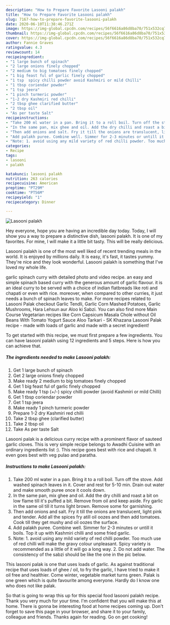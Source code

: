 ```yaml
---
description: "How to Prepare Favorite Lasooni palakh"
title: "How to Prepare Favorite Lasooni palakh"
slug: 7167-how-to-prepare-favorite-lasooni-palakh
date: 2020-06-10T11:38:46.271Z
image: https://img-global.cpcdn.com/recipes/56f6616a86d8ba70/751x532cq70/lasooni-palakh-recipe-main-photo.jpg
thumbnail: https://img-global.cpcdn.com/recipes/56f6616a86d8ba70/751x532cq70/lasooni-palakh-recipe-main-photo.jpg
cover: https://img-global.cpcdn.com/recipes/56f6616a86d8ba70/751x532cq70/lasooni-palakh-recipe-main-photo.jpg
author: Fannie Graves
ratingvalue: 4.3
reviewcount: 14
recipeingredient:
- "1 large bunch of spinach"
- "2 large onions finely chopped"
- "2 medium to big tomatoes finely chopped"
- "1 big feast ful of garlic finely chopped"
- "1 tsp  spicy chilli powder avoid Kashmiri or mild Chilli"
- "1 tbsp coriendar powder"
- "1 tsp jeera"
- "1 pinch turmeric powder"
- "1-2 dry Kashmiri red chilli"
- "2 tbsp ghee clarified butter"
- "2 tbsp oil"
- "As per taste Salt"
recipeinstructions:
- "Take 200 ml water in a pan. Bring it to a roll boil. Turn off the stove. Add washed spinach leaves in it. Cover and rest for 5-10 min. Drain out water and make smooth puree once it cools down."
- "In the same pan, mix ghee and oil. Add the dry chilli and roast a bit on low flame till it&#39;s puffed a bit. Remove from oil and keep aside. Fry garlic in the same oil till it turns light brown. Remove some for garnishing."
- "Then add onions and salt. Fry it till the onions are translucent, light pink and tender. Add all the spices fry atill oil oozes and then add tomatoes. Cook till they get mushy and oil oozes the surface."
- "Add palakh puree. Combine well. Simmer for 2-3 minutes or untill it boils. Top it up with Kashmiri chilli and some fried garlic."
- "Note: 1. avoid using any mild variety of red chilli powder. Too much use of red chilli will make the gravy colour unpleasant. Spicy variety is recommended as a little of it will go a long way. 2. Do not add water. The consistency of the sabzi should be like the one in the pic below."
categories:
- Recipe
tags:
- lasooni
- palakh

katakunci: lasooni palakh 
nutrition: 263 calories
recipecuisine: American
preptime: "PT29M"
cooktime: "PT56M"
recipeyield: "1"
recipecategory: Dinner

---
```



![Lasooni palakh](https://img-global.cpcdn.com/recipes/56f6616a86d8ba70/751x532cq70/lasooni-palakh-recipe-main-photo.jpg)

Hey everyone, hope you are having an incredible day today. Today, I will show you a way to prepare a distinctive dish, lasooni palakh. It is one of my favorites. For mine, I will make it a little bit tasty. This will be really delicious.

Lasooni palakh is one of the most well liked of recent trending meals in the world. It is enjoyed by millions daily. It is easy, it's fast, it tastes yummy. They're nice and they look wonderful. Lasooni palakh is something that I've loved my whole life.

garlic spinach curry with detailed photo and video recipe. an easy and simple spinach based curry with the generous amount of garlic flavour. it is an ideal curry to be served with a choice of indian flatbreads like roti and chapati or even with rice. moreover, when compared to other curries, it just needs a bunch of spinach leaves to make. For more recipes related to Lasooni Palak checkout Garlic Tendli, Garlic Corn Mashed Potatoes, Garlic Mushrooms, Hara Lehsun aur Aloo ki Sabzi. You can also find more Main Course Vegetarian recipes like Corn Capsicum Masala Chole without Oil Beans With Tomato Yogurt Sauce Aloo Tarkari - SK Khazana Lasooni Palak recipe - made with loads of garlic and made with a secret ingredient!


To get started with this recipe, we must first prepare a few ingredients. You can have lasooni palakh using 12 ingredients and 5 steps. Here is how you can achieve that.

<!--inarticleads1-->

##### The ingredients needed to make Lasooni palakh:

1. Get 1 large bunch of spinach
1. Get 2 large onions finely chopped
1. Make ready 2 medium to big tomatoes finely chopped
1. Get 1 big feast ful of garlic finely chopped
1. Make ready 1 tsp (+/-) spicy chilli powder (avoid Kashmiri or mild Chilli)
1. Get 1 tbsp coriendar powder
1. Get 1 tsp jeera
1. Make ready 1 pinch turmeric powder
1. Prepare 1-2 dry Kashmiri red chilli
1. Take 2 tbsp ghee (clarified butter)
1. Take 2 tbsp oil
1. Take As per taste Salt


Lasooni palak is a delicious curry recipe with a prominent flavor of sauteed garlic cloves. This is very simple recipe belongs to Awadhi Cuisine with an ordinary ingredients list :). This recipe goes best with rice and chapati. It even goes best with veg pulao and paratha. 

<!--inarticleads2-->

##### Instructions to make Lasooni palakh:

1. Take 200 ml water in a pan. Bring it to a roll boil. Turn off the stove. Add washed spinach leaves in it. Cover and rest for 5-10 min. Drain out water and make smooth puree once it cools down.
1. In the same pan, mix ghee and oil. Add the dry chilli and roast a bit on low flame till it&#39;s puffed a bit. Remove from oil and keep aside. Fry garlic in the same oil till it turns light brown. Remove some for garnishing.
1. Then add onions and salt. Fry it till the onions are translucent, light pink and tender. Add all the spices fry atill oil oozes and then add tomatoes. Cook till they get mushy and oil oozes the surface.
1. Add palakh puree. Combine well. Simmer for 2-3 minutes or untill it boils. Top it up with Kashmiri chilli and some fried garlic.
1. Note: 1. avoid using any mild variety of red chilli powder. Too much use of red chilli will make the gravy colour unpleasant. Spicy variety is recommended as a little of it will go a long way. 2. Do not add water. The consistency of the sabzi should be like the one in the pic below.


This lasooni palak is one that uses loads of garlic. As against traditional recipe that uses loads of ghee / oil, to fry the garlic, I have tried to make it oil free and healthier. Come winter, vegetable market turns green. Palak is one green which is quite favourite among everyone. Hardly do I know one who does not like palak. 

So that is going to wrap this up for this special food lasooni palakh recipe. Thank you very much for your time. I'm confident that you will make this at home. There is gonna be interesting food at home recipes coming up. Don't forget to save this page in your browser, and share it to your family, colleague and friends. Thanks again for reading. Go on get cooking!

